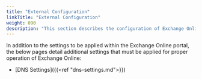 ```yaml
---
title: "External Configuration"
linkTitle: "External Configuration"
weight: 090
description: "This section describes the configuration of Exchange Online associated with systems built according to guidance in ASD's Blueprint for Secure Cloud."
---
```


In addition to the settings to be applied within the Exchange Online portal, the below pages detail additional settings that must be applied for proper operation of Exchange Online:

- [DNS Settings]({{<ref "dns-settings.md">}})